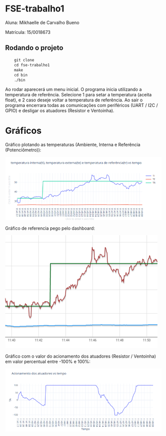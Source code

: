# FSE-trabalho1
Aluna: Mikhaelle de Carvalho Bueno

Matrícula: 15/0018673

## Rodando o projeto 

        git clone 
        cd fse-trabalho1
        make
        cd bin
        ./bin

Ao rodar aparecerá um menu inicial. 
O programa inicia utilizando a temperatura de referência.
Selecione 1 para setar a temperatura (aceita float),
e 2 caso deseje voltar a temperatura de referência.
Ao sair o programa encerrara todas as comunicações com periféricos (UART / I2C / GPIO) e desligar os atuadores (Resistor e Ventoinha).

# Gráficos

Gráfico plotando as temperaturas (Ambiente, Interna e Referência (Potenciômetro)):

![imagem1](Grafico1.png)

Gráfico de referencia pego pelo dashboard:

![imagem2](Grafref.png)

Gráfico com o valor do acionamento dos atuadores (Resistor / Ventoinha) em valor percentual entre -100% e 100%:

![imagem2](Grafico2.png)